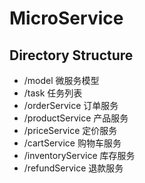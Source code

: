# MicroService

## Directory Structure
* /model 微服务模型
* /task 任务列表
* /orderService 订单服务
* /productService 产品服务
* /priceService 定价服务
* /cartService 购物车服务
* /inventoryService 库存服务
* /refundService 退款服务
